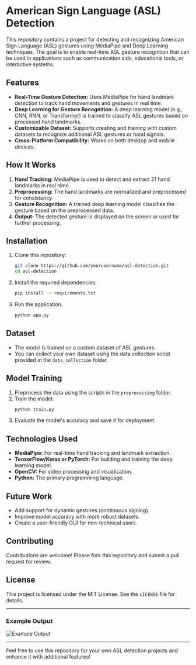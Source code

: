 # American Sign Language (ASL) Detection

This repository contains a project for detecting and recognizing American Sign Language (ASL) gestures using MediaPipe and Deep Learning techniques. The goal is to enable real-time ASL gesture recognition that can be used in applications such as communication aids, educational tools, or interactive systems.

## Features
- **Real-Time Gesture Detection:** Uses MediaPipe for hand landmark detection to track hand movements and gestures in real time.
- **Deep Learning for Gesture Recognition:** A deep learning model (e.g., CNN, RNN, or Transformer) is trained to classify ASL gestures based on processed hand landmarks.
- **Customizable Dataset:** Supports creating and training with custom datasets to recognize additional ASL gestures or hand signals.
- **Cross-Platform Compatibility:** Works on both desktop and mobile devices.

## How It Works
1. **Hand Tracking:** MediaPipe is used to detect and extract 21 hand landmarks in real-time.
2. **Preprocessing:** The hand landmarks are normalized and preprocessed for consistency.
3. **Gesture Recognition:** A trained deep learning model classifies the gesture based on the preprocessed data.
4. **Output:** The detected gesture is displayed on the screen or used for further processing.

## Installation
1. Clone this repository:
   ```bash
   git clone https://github.com/yourusername/asl-detection.git
   cd asl-detection
   ```

2. Install the required dependencies:
   ```bash
   pip install -r requirements.txt
   ```

3. Run the application:
   ```bash
   python app.py
   ```

## Dataset
- The model is trained on a custom dataset of ASL gestures.
- You can collect your own dataset using the data collection script provided in the `data_collection` folder.

## Model Training
1. Preprocess the data using the scripts in the `preprocessing` folder.
2. Train the model:
   ```bash
   python train.py
   ```
3. Evaluate the model's accuracy and save it for deployment.

## Technologies Used
- **MediaPipe:** For real-time hand tracking and landmark extraction.
- **TensorFlow/Keras or PyTorch:** For building and training the deep learning model.
- **OpenCV:** For video processing and visualization.
- **Python:** The primary programming language.

## Future Work
- Add support for dynamic gestures (continuous signing).
- Improve model accuracy with more robust datasets.
- Create a user-friendly GUI for non-technical users.

## Contributing
Contributions are welcome! Please fork this repository and submit a pull request for review.

## License
This project is licensed under the MIT License. See the `LICENSE` file for details.

---

### Example Output
![Example Output](assets/example_output.gif)

---

Feel free to use this repository for your own ASL detection projects and enhance it with additional features!
